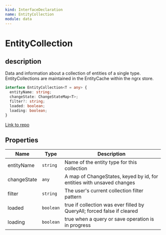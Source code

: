```yaml
---
kind: InterfaceDeclaration
name: EntityCollection
module: data
---
```


# EntityCollection

## description

Data and information about a collection of entities of a single type.
EntityCollections are maintained in the EntityCache within the ngrx store.

```ts
interface EntityCollection<T = any> {
  entityName: string;
  changeState: ChangeStateMap<T>;
  filter?: string;
  loaded: boolean;
  loading: boolean;
}
```

[Link to repo](https://github.com/ngrx/platform/blob/master/modules/data/src/reducers/entity-collection.ts#L34-L45)

## Properties

| Name        | Type      | Description                                                             |
| ----------- | --------- | ----------------------------------------------------------------------- |
| entityName  | `string`  | Name of the entity type for this collection                             |
| changeState | `any`     | A map of ChangeStates, keyed by id, for entities with unsaved changes   |
| filter      | `string`  | The user's current collection filter pattern                            |
| loaded      | `boolean` | true if collection was ever filled by QueryAll; forced false if cleared |
| loading     | `boolean` | true when a query or save operation is in progress                      |
